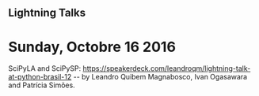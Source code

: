 ## Lightning Talks


# Sunday, Octobre 16 2016
SciPyLA and SciPySP: https://speakerdeck.com/leandroqm/lightning-talk-at-python-brasil-12 -- by Leandro Quibem Magnabosco, Ivan Ogasawara and Patrícia Simões.
